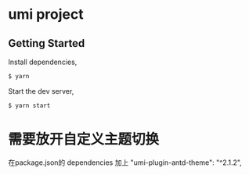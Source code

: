 # umi project

## Getting Started

Install dependencies,

```bash
$ yarn
```

Start the dev server,

```bash
$ yarn start
```

# 需要放开自定义主题切换

在package.json的 dependencies 加上 "umi-plugin-antd-theme": "^2.1.2",